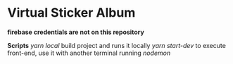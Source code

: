 # Virtual Sticker Album

**firebase credentials are not on this repository**

**Scripts**
*yarn local* build project and runs it locally
*yarn start-dev* to execute front-end, use it with another terminal running *nodemon*